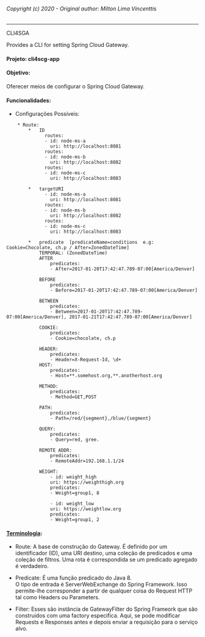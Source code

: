 ###### Copyright (c) 2020 - Original author: Milton Lima Vincenttis

---

CLI4SGA

Provides a CLI for setting Spring Cloud Gateway.

#### Projeto: cli4scg-app

#### Objetivo:
Oferecer meios de configurar o Spring Cloud Gateway.

#### Funcionalidades:
* Configurações Possíveis:
```
    * Route:
        *   ID
              routes:
              - id: node-ms-a
                uri: http://localhost:8081            
              routes:
              - id: node-ms-b
                uri: http://localhost:8082
              routes:
              - id: node-ms-c
                uri: http://localhost:8083          
            
        *   targetURI
              - id: node-ms-a
                uri: http://localhost:8081            
              routes:
              - id: node-ms-b
                uri: http://localhost:8082
              routes:
              - id: node-ms-c
                uri: http://localhost:8083 
            
        *   predicate  [predicateName=conditions  e.g: Cookie=Chocolate, ch.p / After=ZonedDateTime]
            TEMPORAL: (ZonedDateTime)
            AFTER
                predicates:
                - After=2017-01-20T17:42:47.789-07:00[America/Denver]
                                
            BEFORE
                predicates:
                - Before=2017-01-20T17:42:47.789-07:00[America/Denver]
                         
            BETWEEN
                predicates:
                - Between=2017-01-20T17:42:47.789-07:00[America/Denver], 2017-01-21T17:42:47.789-07:00[America/Denver]
                            
            COOKIE:
                predicates:
                - Cookie=chocolate, ch.p
                
            HEADER:
                predicates:
                - Header=X-Request-Id, \d+         
            HOST:
                predicates:
                - Host=**.somehost.org,**.anotherhost.org
            
            METHOD:
                predicates:
                - Method=GET,POST

            PATH:
                predicates:
                - Path=/red/{segment},/blue/{segment}                            
                
            QUERY:
                predicates:
                - Query=red, gree.
            
            REMOTE ADDR:
                predicates:
                - RemoteAddr=192.168.1.1/24
                
            WEIGHT:
                - id: weight_high
                uri: https://weighthigh.org
                predicates:
                - Weight=group1, 8
                
                - id: weight_low
                uri: https://weightlow.org
                predicates:
                - Weight=group1, 2      
```                                    
#### [Terminologia](https://cloud.spring.io/spring-cloud-static/spring-cloud-gateway/2.2.2.RELEASE/reference/html/index.html#glossary):

* Route: A base de construção do Gateway. 
É definido por um identificador (ID), uma URI destino, uma coleção de predicados
e uma coleção de filtros. Uma rota é correspondida se um predicado agregado é verdadeiro.

* Predicate: É uma função predicado do Java 8.  
O tipo de entrada é ServerWebExchange do Spring Framework.
Isso permite-lhe corresponder a partir de qualquer coisa do Request HTTP tal como Headers ou Parameters.


* Filter: Esses são instância de GatewayFilter do Spring Frameork que são construidos com uma factory especifica.
Aqui, se pode modificar Requests e Responses antes e depois enviar a requisição para o serviço alvo.



